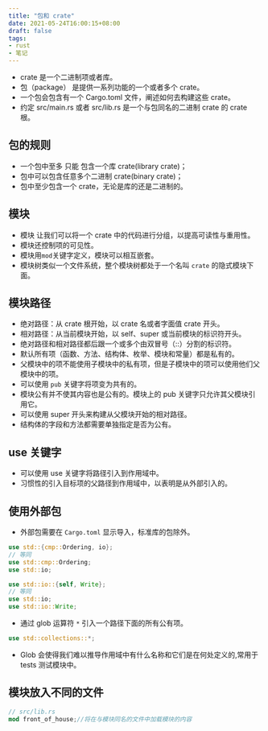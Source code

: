 ```yaml
---
title: "包和 crate"
date: 2021-05-24T16:00:15+08:00
draft: false
tags:
- rust
- 笔记
---
```

- crate 是一个二进制项或者库。
- 包（package） 是提供一系列功能的一个或者多个 crate。
- 一个包会包含有一个 Cargo.toml 文件，阐述如何去构建这些 crate。
- 约定 src/main.rs 或者 src/lib.rs 是一个与包同名的二进制 crate 的 crate 根。
## 包的规则
- 一个包中至多 只能 包含一个库 crate(library crate)；
- 包中可以包含任意多个二进制 crate(binary crate)；
- 包中至少包含一个 crate，无论是库的还是二进制的。

## 模块
- 模块 让我们可以将一个 crate 中的代码进行分组，以提高可读性与重用性。
- 模块还控制项的可见性。
- 模块用`mod`关键字定义，模块可以相互嵌套。
- 模块树类似一个文件系统，整个模块树都处于一个名叫 `crate` 的隐式模块下面。

## 模块路径
- 绝对路径：从 crate 根开始，以 crate 名或者字面值 crate 开头。
- 相对路径：从当前模块开始，以 self、super 或当前模块的标识符开头。
- 绝对路径和相对路径都后跟一个或多个由双冒号（::）分割的标识符。
- 默认所有项（函数、方法、结构体、枚举、模块和常量）都是私有的。
- 父模块中的项不能使用子模块中的私有项，但是子模块中的项可以使用他们父模块中的项。
- 可以使用 `pub` 关键字将项变为共有的。
- 模块公有并不使其内容也是公有的。模块上的 pub 关键字只允许其父模块引用它。
- 可以使用 super 开头来构建从父模块开始的相对路径。
- 结构体的字段和方法都需要单独指定是否为公有。

## use 关键字
- 可以使用 use 关键字将路径引入到作用域中。
- 习惯性的引入目标项的父路径到作用域中，以表明是从外部引入的。

## 使用外部包
- 外部包需要在 `Cargo.toml` 显示导入，标准库的包除外。
```rust
use std::{cmp::Ordering, io};
// 等同
use std::cmp::Ordering;
use std::io;

use std::io::{self, Write};
// 等同
use std::io;
use std::io::Write;
```
- 通过 glob 运算符 `*` 引入一个路径下面的所有公有项。
```rust
use std::collections::*;
```
- Glob 会使得我们难以推导作用域中有什么名称和它们是在何处定义的,常用于 tests 测试模块中。

## 模块放入不同的文件
```rust
// src/lib.rs
mod front_of_house;//将在与模块同名的文件中加载模块的内容
```